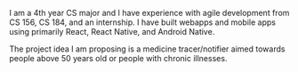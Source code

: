 I am a 4th year CS major and I have experience with agile development from CS 156, CS 184, and an internship. I have built webapps and mobile apps using primarily React, React Native, and Android Native.

The project idea I am proposing is a medicine tracer/notifier aimed towards people above 50 years old or people with chronic illnesses.
